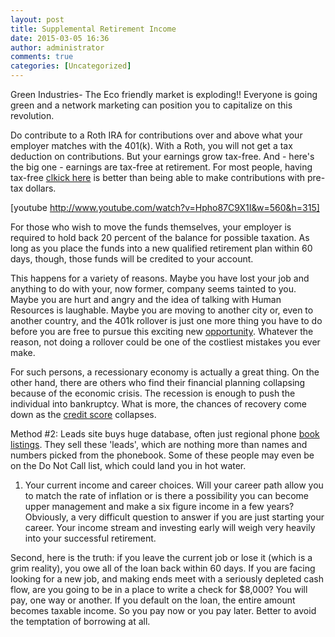 ```yaml
---
layout: post
title: Supplemental Retirement Income
date: 2015-03-05 16:36
author: administrator
comments: true
categories: [Uncategorized]
---
```

Green Industries- The Eco friendly market is exploding!! Everyone is going green and a network marketing can position you to capitalize on this revolution.

Do contribute to a Roth IRA for contributions over and above what your employer matches with the 401(k). With a Roth, you will not get a tax deduction on contributions. But your earnings grow tax-free. And - here's the big one - earnings are tax-free at retirement. For most people, having tax-free <a href="http://www.garminhudreview.com/">clkick here</a> is better than being able to make contributions with pre-tax dollars.

[youtube http://www.youtube.com/watch?v=Hpho87C9X1I&w=560&h=315]

For those who wish to move the funds themselves, your employer is required to hold back 20 percent of the balance for possible taxation. As long as you place the funds into a new qualified retirement plan within 60 days, though, those funds will be credited to your account.

This happens for a variety of reasons. Maybe you have lost your job and anything to do with your, now former, company seems tainted to you. Maybe you are hurt and angry and the idea of talking with Human Resources is laughable. Maybe you are moving to another city or, even to another country, and the 401k rollover is just one more thing you have to do before you are free to pursue this exciting new <a href="http://data.Gov.uk/data/search?q=opportunity">opportunity</a>. Whatever the reason, not doing a rollover could be one of the costliest mistakes you ever make.

For such persons, a recessionary economy is actually a great thing. On the other hand, there are others who find their financial planning collapsing because of the economic crisis. The recession is enough to push the individual into bankruptcy. What is more, the chances of recovery come down as the <a href="http://51chuqi.com/home/link.php?url=http://www.hotarcadeworld.com">credit score</a> collapses.

Method #2: Leads site buys huge database, often just regional phone <a href="http://Www.google.de/search?q=book+listings">book listings</a>. They sell these 'leads', which are nothing more than names and numbers picked from the phonebook. Some of these people may even be on the Do Not Call list, which could land you in hot water.

1) Your current income and career choices. Will your career path allow you to match the rate of inflation or is there a possibility you can become upper management and make a six figure income in a few years? Obviously, a very difficult question to answer if you are just starting your career. Your income stream and investing early will weigh very heavily into your successful retirement.

Second, here is the truth: if you leave the current job or lose it (which is a grim reality), you owe all of the loan back within 60 days. If you are facing looking for a new job, and making ends meet with a seriously depleted cash flow, are you going to be in a place to write a check for $8,000? You will pay, one way or another. If you default on the loan, the entire amount becomes taxable income. So you pay now or you pay later. Better to avoid the temptation of borrowing at all.

